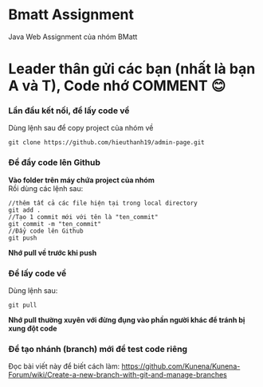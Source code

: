 # Bmatt Assignment
Java Web Assignment của nhóm BMatt
# Leader thân gửi các bạn (nhất là bạn A và T), Code nhớ COMMENT &#128522;
### Lần đầu kết nối, để lấy code về
Dùng lệnh sau để copy project của nhóm về
```
git clone https://github.com/hieuthanh19/admin-page.git
```


### Để đẩy code lên Github
**Vào folder trên máy chứa project của nhóm** \
Rồi dùng các lệnh sau:
```
//thêm tất cả các file hiện tại trong local directory 
git add .
//Tạo 1 commit mới với tên là "ten_commit"
git commit -m "ten_commit"
//Đẩy code lên Github
git push
```
**Nhớ pull về trước khi push**

### Để lấy code về
Dùng lệnh sau: 
```
git pull
```
**Nhớ pull thường xuyên với đừng đụng vào phần người khác để tránh bị xung đột code**
### Để tạo nhánh (branch) mới để test code riêng
Đọc bài viết này để biết cách làm: 
https://github.com/Kunena/Kunena-Forum/wiki/Create-a-new-branch-with-git-and-manage-branches
